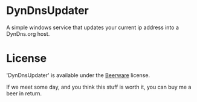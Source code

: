 DynDnsUpdater
=============

A simple windows service that updates your current ip address into a DynDns.org host.


License
=======

'DynDnsUpdater' is available under the [Beerware](http://en.wikipedia.org/wiki/Beerware) license.

If we meet some day, and you think this stuff is worth it, you can buy me a beer in return.